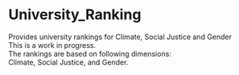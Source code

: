 # University_Ranking
Provides university rankings for Climate, Social Justice and Gender  
This is a work in progress.   
The rankings are based on following dimensions:  
Climate, Social Justice, and Gender.
